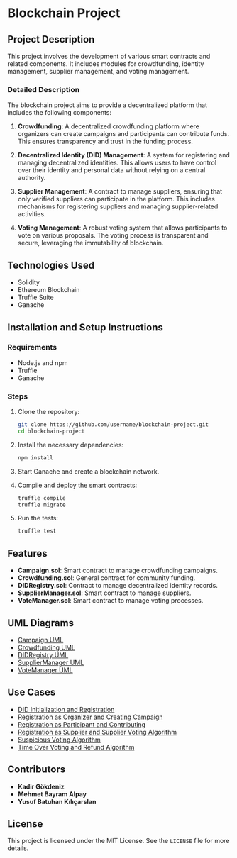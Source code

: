 # Blockchain Project

## Project Description
This project involves the development of various smart contracts and related components. It includes modules for crowdfunding, identity management, supplier management, and voting management.

### Detailed Description
The blockchain project aims to provide a decentralized platform that includes the following components:

1. **Crowdfunding**: A decentralized crowdfunding platform where organizers can create campaigns and participants can contribute funds. This ensures transparency and trust in the funding process.

2. **Decentralized Identity (DID) Management**: A system for registering and managing decentralized identities. This allows users to have control over their identity and personal data without relying on a central authority.

3. **Supplier Management**: A contract to manage suppliers, ensuring that only verified suppliers can participate in the platform. This includes mechanisms for registering suppliers and managing supplier-related activities.

4. **Voting Management**: A robust voting system that allows participants to vote on various proposals. The voting process is transparent and secure, leveraging the immutability of blockchain.

## Technologies Used
- Solidity
- Ethereum Blockchain
- Truffle Suite
- Ganache

## Installation and Setup Instructions

### Requirements
- Node.js and npm
- Truffle
- Ganache

### Steps
1. Clone the repository:
    ```bash
    git clone https://github.com/username/blockchain-project.git
    cd blockchain-project
    ```

2. Install the necessary dependencies:
    ```bash
    npm install
    ```

3. Start Ganache and create a blockchain network.

4. Compile and deploy the smart contracts:
    ```bash
    truffle compile
    truffle migrate
    ```

5. Run the tests:
    ```bash
    truffle test
    ```

## Features
- **Campaign.sol**: Smart contract to manage crowdfunding campaigns.
- **Crowdfunding.sol**: General contract for community funding.
- **DIDRegistry.sol**: Contract to manage decentralized identity records.
- **SupplierManager.sol**: Smart contract to manage suppliers.
- **VoteManager.sol**: Smart contract to manage voting processes.

## UML Diagrams
- [Campaign UML](./UMLs/Campaign.png)
- [Crowdfunding UML](./UMLs/Crowdfunding.png)
- [DIDRegistry UML](./UMLs/DIDRegistry.png)
- [SupplierManager UML](./UMLs/SupplierManager.png)
- [VoteManager UML](./UMLs/VoteManager.png)

## Use Cases
- [DID Initialization and Registration](./Use-Cases/DID_initialization_and_registiration_to_DID.jpg)
- [Registration as Organizer and Creating Campaign](./Use-Cases/regisitation_as_organizer_and_creatin_campaign.jpg)
- [Registration as Participant and Contributing](./Use-Cases/registiration_as_participant_and_contribute.jpg)
- [Registration as Supplier and Supplier Voting Algorithm](./Use-Cases/registiration_supplier_and_supplier_voting_algorithm.jpg)
- [Suspicious Voting Algorithm](./Use-Cases/Suspicious_voting_algorithm.jpg)
- [Time Over Voting and Refund Algorithm](./Use-Cases/Time_over_voting_and_refund_algorithm.jpg)

## Contributors
- **Kadir Gökdeniz**
- **Mehmet Bayram Alpay**
- **Yusuf Batuhan Kılıçarslan**

## License
This project is licensed under the MIT License. See the `LICENSE` file for more details.
